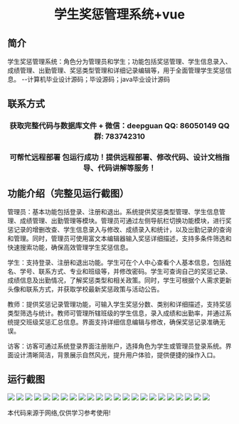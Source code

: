 <p><h1 align="center">学生奖惩管理系统+vue</h1></p>

## 简介
学生奖惩管理系统：角色分为管理员和学生；功能包括奖惩管理、学生信息录入、成绩管理、出勤管理、奖惩类型管理和详细记录编辑等，用于全面管理学生奖惩信息。    --计算机毕业设计源码；毕设源码；java毕业设计源码


## 联系方式
<p><h3 align="center">获取完整代码与数据库文件 + 微信：deepguan QQ: 86050149 QQ群: 783742310</h3></p>
<p><h3 align="center">可帮忙远程部署 包运行成功！提供远程部署、修改代码、设计文档指导、代码讲解等服务！</h3></p>

## 功能介绍（完整见运行截图）
管理员：基本功能包括登录、注册和退出。系统提供奖惩类型管理、学生信息管理、成绩管理、出勤管理等模块。管理员可通过左侧导航栏切换功能模块，进行奖惩记录的增删改查、学生信息录入与修改、成绩录入和统计，以及出勤记录的查询和管理。同时，管理员可使用富文本编辑器输入奖惩详细描述，支持多条件筛选和快速搜索功能，确保高效管理学生奖惩信息。

学生：支持登录、注册和退出功能。学生可在个人中心查看个人基本信息，包括姓名、学号、联系方式、专业和班级等，并修改密码。学生可查询自己的奖惩记录、成绩信息及出勤情况，了解奖惩类型和相关政策。同时，学生可根据个人需求更新头像和联系方式，并获取学校最新奖惩政策与活动公告。

教师：提供奖惩记录管理功能，可输入学生奖惩分数、类别和详细描述，支持奖惩类型筛选与统计。教师可管理所辖班级的学生信息，录入成绩和出勤率，并通过系统提交班级奖惩汇总信息。界面支持详细信息编辑与修改，确保奖惩记录准确无误。

访客：访客可通过系统登录界面注册账户，选择角色为学生或管理员登录系统。界面设计清晰简洁，背景展示自然风光，提升用户体验，提供便捷的操作入口。


## 运行截图
![](https://bs-1329754181.cos.ap-shanghai.myqcloud.com/ssm/StudentRewardAndPunishmentManagementSystem/img/001.jpg)
![](https://bs-1329754181.cos.ap-shanghai.myqcloud.com/ssm/StudentRewardAndPunishmentManagementSystem/img/002.jpg)
![](https://bs-1329754181.cos.ap-shanghai.myqcloud.com/ssm/StudentRewardAndPunishmentManagementSystem/img/003.jpg)
![](https://bs-1329754181.cos.ap-shanghai.myqcloud.com/ssm/StudentRewardAndPunishmentManagementSystem/img/004.jpg)
![](https://bs-1329754181.cos.ap-shanghai.myqcloud.com/ssm/StudentRewardAndPunishmentManagementSystem/img/005.jpg)
![](https://bs-1329754181.cos.ap-shanghai.myqcloud.com/ssm/StudentRewardAndPunishmentManagementSystem/img/006.jpg)
![](https://bs-1329754181.cos.ap-shanghai.myqcloud.com/ssm/StudentRewardAndPunishmentManagementSystem/img/007.jpg)
![](https://bs-1329754181.cos.ap-shanghai.myqcloud.com/ssm/StudentRewardAndPunishmentManagementSystem/img/008.jpg)
![](https://bs-1329754181.cos.ap-shanghai.myqcloud.com/ssm/StudentRewardAndPunishmentManagementSystem/img/009.jpg)
![](https://bs-1329754181.cos.ap-shanghai.myqcloud.com/ssm/StudentRewardAndPunishmentManagementSystem/img/010.jpg)
![](https://bs-1329754181.cos.ap-shanghai.myqcloud.com/ssm/StudentRewardAndPunishmentManagementSystem/img/011.jpg)
![](https://bs-1329754181.cos.ap-shanghai.myqcloud.com/ssm/StudentRewardAndPunishmentManagementSystem/img/012.jpg)
![](https://bs-1329754181.cos.ap-shanghai.myqcloud.com/ssm/StudentRewardAndPunishmentManagementSystem/img/013.jpg)
![](https://bs-1329754181.cos.ap-shanghai.myqcloud.com/ssm/StudentRewardAndPunishmentManagementSystem/img/014.jpg)
![](https://bs-1329754181.cos.ap-shanghai.myqcloud.com/ssm/StudentRewardAndPunishmentManagementSystem/img/015.jpg)
![](https://bs-1329754181.cos.ap-shanghai.myqcloud.com/ssm/StudentRewardAndPunishmentManagementSystem/img/016.jpg)
![](https://bs-1329754181.cos.ap-shanghai.myqcloud.com/ssm/StudentRewardAndPunishmentManagementSystem/img/017.jpg)
![](https://bs-1329754181.cos.ap-shanghai.myqcloud.com/ssm/StudentRewardAndPunishmentManagementSystem/img/018.jpg)
![](https://bs-1329754181.cos.ap-shanghai.myqcloud.com/ssm/StudentRewardAndPunishmentManagementSystem/img/019.jpg)
![](https://bs-1329754181.cos.ap-shanghai.myqcloud.com/ssm/StudentRewardAndPunishmentManagementSystem/img/020.jpg)
![](https://bs-1329754181.cos.ap-shanghai.myqcloud.com/ssm/StudentRewardAndPunishmentManagementSystem/img/021.jpg)
![](https://bs-1329754181.cos.ap-shanghai.myqcloud.com/ssm/StudentRewardAndPunishmentManagementSystem/img/022.jpg)
![](https://bs-1329754181.cos.ap-shanghai.myqcloud.com/ssm/StudentRewardAndPunishmentManagementSystem/img/023.jpg)

<p>本代码来源于网络,仅供学习参考使用!</p>
